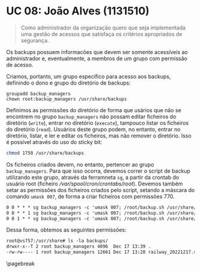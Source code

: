 # UC 08: João Alves (1131510)

> Como administrador da organização quero que seja implementada uma gestão de
> acessos que satisfaça os critérios apropriados de segurança.

Os backups possuem informacões que devem ser somente acessíveis ao
administrador e, eventualmente, a membros de um grupo com permissão de acesso.

Criamos, portanto, um grupo específico para acesso aos backups, definindo o
dono e grupo do diretório de backups:

```
groupadd backup_managers
chown root:backup_managers /usr/share/backups
```

Definimos as permissões do diretório de forma que usários que não se encontrem
no grupo `backup_managers` não possam editar ficheiros do diretório (`write`),
entrar no diretório (`execute`), tampouco listar os ficheiros do diretório
(`read`). Usuários deste grupo podem, no entanto, entrar no diretório, listar,
e ler e editar os ficheiros, mas não remover o diretório. Isso é possível
através do uso do sticky bit:

```sh
chmod 1750 /usr/share/backups
```

Os ficheiros criados devem, no entanto, pertencer ao grupo `backup_managers`.
Para que isso ocorra, devemos correr o script de backup utilizando este grupo,
através da ferramneta `sg`, a partir da crontab do usuário root (ficheiro
_/var/spool/cron/crontabs/root_). Devemos também setar as permissões dos
ficheiros criados pelo script, setando a máscara do comando `umask 007`, de
forma a criar ficheiros com permissões 770.

```txt
0 0 * * * sg backup_managers -c 'umask 007; /root/backup.sh /usr/share/backups/diario'
0 0 * * 1 sg backup_managers -c 'umask 007; /root/backup.sh /usr/share/backups/semanal'
0 0 1 * * sg backup_managers -c 'umask 007; /root/backup.sh /usr/share/backups/mensal'
```

Dessa forma, obtemos as seguintes permissões:

```txt
root@vs757:/usr/share# ls -la backups/
drwxr-x--T 2 root backup_managers 4096  Dec 17 13:39 .
-rw-rw---- 1 root backup_managers 12661 Dec 17 13:28 railway_20221217.sql
```

\pagebreak
